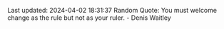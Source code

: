Last updated: 2024-04-02 18:31:37
Random Quote: You must welcome change as the rule but not as your ruler. - Denis Waitley